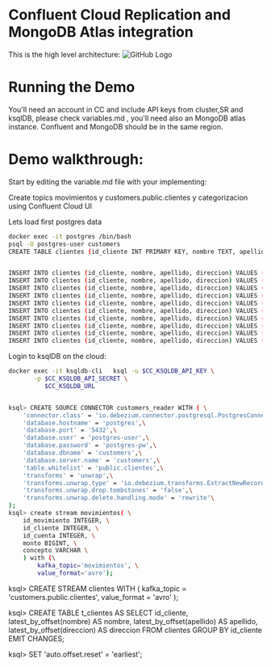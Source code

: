 # Confluent Cloud Replication and MongoDB Atlas integration 
This is the high level architecture:
![GitHub Logo](/images/arqui.png)

# Running the Demo
You'll need an account in CC and include API keys from cluster,SR and ksqlDB, please check variables.md , you'll need also an MongoDB atlas instance. 
Confluent and MongoDB should be in the same region.  

# Demo walkthrough:

Start by editing the variable.md file with your implementing: 

Create topics movimientos y customers.public.clientes y categorizacion using Confluent Cloud UI

Lets load first postgres data
```bash
docker exec -it postgres /bin/bash
psql -U postgres-user customers
CREATE TABLE clientes (id_cliente INT PRIMARY KEY, nombre TEXT, apellido TEXT, direccion TEXT);


INSERT INTO clientes (id_cliente, nombre, apellido, direccion) VALUES (1, 'fred', 'smith','liber 124');
INSERT INTO clientes (id_cliente, nombre, apellido, direccion) VALUES (2, 'jorge', 'perez','diez 124');
INSERT INTO clientes (id_cliente, nombre, apellido, direccion) VALUES (3, 'diego', 'reyes', ' rambla 124');
INSERT INTO clientes (id_cliente, nombre, apellido, direccion) VALUES (4, 'mario', 'baracus','barceloneta 124');
INSERT INTO clientes (id_cliente, nombre, apellido, direccion) VALUES (5, 'roque', 'graseras','tranvia 124');
INSERT INTO clientes (id_cliente, nombre, apellido, direccion) VALUES (6, 'peter', 'cash','dodisio 124');
INSERT INTO clientes (id_cliente, nombre, apellido, direccion) VALUES (7, 'douglas', 'costa','sacramentos 124');
INSERT INTO clientes (id_cliente, nombre, apellido, direccion) VALUES (8, 'richard', 'textex','palotes 124');
INSERT INTO clientes (id_cliente, nombre, apellido, direccion) VALUES (9, 'santi', 'villa','rana 124');
INSERT INTO clientes (id_cliente, nombre, apellido, direccion) VALUES (10, 'luis', 'sandro','pirineos 124');
```
Login to ksqlDB on the cloud:
```bash
docker exec -it ksqldb-cli   ksql -u $CC_KSQLDB_API_KEY \
       -p $CC_KSQLDB_API_SECRET \
          $CC_KSQLDB_URL


ksql> CREATE SOURCE CONNECTOR customers_reader WITH ( \
    'connector.class' = 'io.debezium.connector.postgresql.PostgresConnector',\
    'database.hostname' = 'postgres',\
    'database.port' = '5432',\
    'database.user' = 'postgres-user',\
    'database.password' = 'postgres-pw',\
    'database.dbname' = 'customers',\
    'database.server.name' = 'customers',\
    'table.whitelist' = 'public.clientes',\
    'transforms' = 'unwrap',\
    'transforms.unwrap.type' = 'io.debezium.transforms.ExtractNewRecordState',\
    'transforms.unwrap.drop.tombstones' = 'false',\
    'transforms.unwrap.delete.handling.mode' = 'rewrite'\
);
ksql> create stream movimientos( \
    id_movimiento INTEGER, \
    id_cliente INTEGER, \
    id_cuenta INTEGER, \
    monto BIGINT, \
    concepto VARCHAR \
    ) with (\ 
        kafka_topic='movimientos', \
        value_format='avro');
```

ksql> CREATE STREAM clientes WITH (
    kafka_topic = 'customers.public.clientes',
    value_format = 'avro'
);

ksql> CREATE TABLE t_clientes AS
    SELECT id_cliente,
           latest_by_offset(nombre) AS nombre,
           latest_by_offset(apellido) AS apellido,
           latest_by_offset(direccion) AS direccion
    FROM clientes
    GROUP BY id_cliente
    EMIT CHANGES;

ksql>  SET 'auto.offset.reset' = 'earliest';